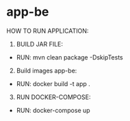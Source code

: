 # app-be
HOW TO RUN APPLICATION:

1. BUILD JAR FILE:
- RUN: mvn clean package -DskipTests

2. Build images app-be:
- RUN: docker build -t app .

3. RUN DOCKER-COMPOSE:
- RUN: docker-compose up
